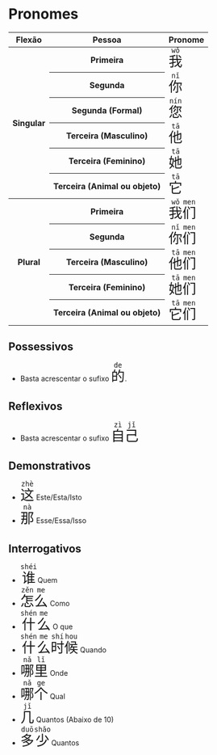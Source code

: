 # Pronomes

<table>
	<thead>
		<tr>
			<th>Flexão</th>
			<th>Pessoa</th>
			<th>Pronome</th>
		</tr>
	</thead>
	<tr>
		<th rowspan="6">Singular</th>
		<th>Primeira</th>
		<td><font size="6"><code><ruby>我<rt>wǒ</rt></ruby></code></font></td>
	</tr>
	<tr>
		<th>Segunda</th>
		<td><font size="6"><code><ruby>你<rt>nǐ</rt></ruby></code></font></td>
	</tr>
	<tr>
		<th>Segunda (Formal)</th>
		<td><font size="6"><code><ruby>您<rt>nín</rt></ruby></code></font></td>
	</tr>
	<tr>
		<th>Terceira (Masculino)</th>
		<td><font size="6"><code><ruby>他<rt>tā</rt></ruby></code></font></td>
	</tr>
	<tr>
		<th>Terceira (Feminino)</th>
		<td><font size="6"><code><ruby>她<rt>tā</rt></ruby></code></font></td>
	</tr>
	<tr>
		<th>Terceira (Animal ou objeto)</th>
		<td><font size="6"><code><ruby>它<rt>tā</rt></ruby></code></font></td>
	</tr>
	<tr>
		<th rowspan="6">Plural</th>
		<th>Primeira</th>
		<td><font size="6"><code><ruby>我<rt>wǒ</rt>们<rt>men</rt></ruby></code></font></td>
	</tr>
	<tr>
		<th>Segunda</th>
		<td><font size="6"><code><ruby>你<rt>nǐ</rt>们<rt>men</rt></ruby></code></font></td>
	</tr>
	<tr>
		<th>Terceira (Masculino)</th>
		<td><font size="6"><code><ruby>他<rt>tā</rt>们<rt>men</rt></ruby></code></font></td>
	</tr>
	<tr>
		<th>Terceira (Feminino)</th>
		<td><font size="6"><code><ruby>她<rt>tā</rt>们<rt>men</rt></ruby></code></font></td>
	</tr>
	<tr>
		<th>Terceira (Animal ou objeto)</th>
		<td><font size="6"><code><ruby>它<rt>tā</rt>们<rt>men</rt></ruby></code></font></td>
	</tr>
</table>

## Possessivos

-   Basta acrescentar o sufixo <font size="6"><code><ruby>的<rt>de</rt></ruby></code></font>.

## Reflexivos

-   Basta acrescentar o sufixo <font size="6"><code><ruby>自<rt>zì</rt>己<rt>jǐ</rt></ruby></code></font>

## Demonstrativos

-   <font size="6"><code><ruby>这<rt>zhè</rt></ruby></code></font> Este/Esta/Isto
-   <font size="6"><code><ruby>那<rt>nà</rt></ruby></code></font> Esse/Essa/Isso

## Interrogativos

-   <font size="6"><code><ruby>谁<rt>shéi</rt></ruby></code></font> Quem
-   <font size="6"><code><ruby>怎<rt>zěn</rt>么<rt>me</rt></ruby></code></font> Como
-   <font size="6"><code><ruby>什<rt>shén</rt>么<rt>me</rt></ruby></code></font> O que
-   <font size="6"><code><ruby>什<rt>shén</rt>么<rt>me</rt>时<rt>shí</rt>候<rt>hou</rt></ruby></code></font> Quando
-   <font size="6"><code><ruby>哪<rt>nǎ</rt>里<rt>lǐ</rt></ruby></code></font> Onde
-   <font size="6"><code><ruby>哪<rt>nǎ</rt>个<rt>ge</rt></ruby></code></font> Qual
-   <font size="6"><code><ruby>几<rt>jǐ</rt></ruby></code></font> Quantos (Abaixo de 10)
-   <font size="6"><code><ruby>多<rt>duō</rt>少<rt>shǎo</rt></ruby></code></font> Quantos
